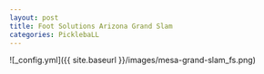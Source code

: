 ```yaml
---
layout: post
title: Foot Solutions Arizona Grand Slam
categories: PicklebaLL
---
```


![_config.yml]({{ site.baseurl }}/images/mesa-grand-slam_fs.png)